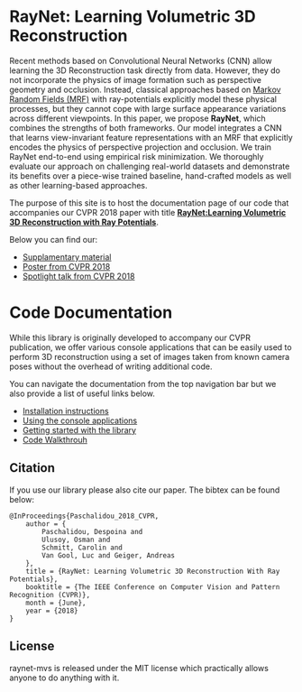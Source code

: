 # RayNet: Learning Volumetric 3D Reconstruction

Recent methods based on Convolutional Neural Networks (CNN) allow learning the
3D Reconstruction task directly from data. However, they do not incorporate the
physics of image formation such as perspective geometry and occlusion.
Instead, classical approaches based on [Markov Random Fields
(MRF)](https://ermongroup.github.io/cs228-notes/representation/undirected/)
with ray-potentials explicitly model these physical processes, but they cannot
cope with large surface appearance variations across different viewpoints. In
this paper, we propose **RayNet**, which combines the strengths of both
frameworks. Our model integrates a CNN that learns view-invariant feature
representations with an MRF that explicitly encodes the physics of perspective
projection and occlusion. We train RayNet end-to-end using empirical risk
minimization. We thoroughly evaluate our approach on challenging real-world
datasets and demonstrate its benefits over a piece-wise trained baseline,
hand-crafted models as well as other learning-based approaches.

The purpose of this site is to host the documentation page of our code that
accompanies our CVPR 2018 paper with title [**RayNet:Learning Volumetric 3D
Reconstruction with Ray
Potentials**](http://openaccess.thecvf.com/content_cvpr_2018/papers/Paschalidou_RayNet_Learning_Volumetric_CVPR_2018_paper.pdf).

Below you can find our:

* [Supplamentary material](http://www.cvlibs.net/publications/Paschalidou2018CVPR_supplementary.pdf)
* [Poster from CVPR 2018](http://www.cvlibs.net/publications/Paschalidou2018CVPR_poster.pdf)
* [Spotlight talk from CVPR 2018](https://youtu.be/PZ0u1VZLLkU)


# Code Documentation

While this library is originally developed to accompany our CVPR publication,
we offer various console applications that can be easily used to perform 3D
reconstruction using a set of images taken from known camera poses without the
overhead of writing additional code.

You can navigate the documentation from the top navigation bar but we also
provide a list of useful links below.

* [Installation instructions](/installation/)
* [Using the console applications](/console-applications/)
* [Getting started with the library](/getting-started/)
* [Code Walkthrouh](/code-walkthrough/)


## Citation

If you use our library please also cite our paper. The bibtex can be found below:

```
@InProceedings{Paschalidou_2018_CVPR,
    author = {
        Paschalidou, Despoina and
        Ulusoy, Osman and
        Schmitt, Carolin and
        Van Gool, Luc and Geiger, Andreas
    },
    title = {RayNet: Learning Volumetric 3D Reconstruction With Ray Potentials},
    booktitle = {The IEEE Conference on Computer Vision and Pattern Recognition (CVPR)},
    month = {June},
    year = {2018}
}
```


## License

raynet-mvs is released under the MIT license which practically allows anyone to do anything with it.
